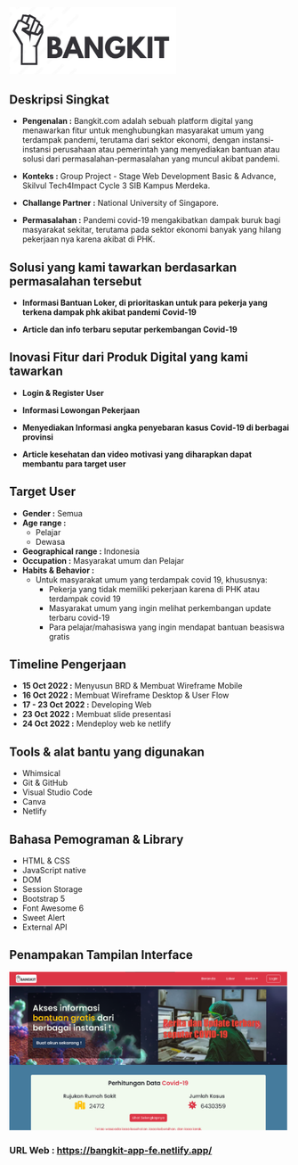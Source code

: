 
<img src="assets/img/image 18.png" width="300" alt="Logo">
<br>

## **Deskripsi Singkat**

- **Pengenalan :** Bangkit.com adalah sebuah platform digital yang menawarkan fitur untuk menghubungkan masyarakat umum yang terdampak pandemi, terutama dari sektor ekonomi, dengan instansi-instansi perusahaan atau pemerintah yang menyediakan bantuan atau solusi dari permasalahan-permasalahan yang muncul akibat pandemi.

- **Konteks :** Group Project - Stage Web Development Basic & Advance, Skilvul Tech4Impact Cycle 3 SIB Kampus Merdeka.

- **Challange Partner :** National University of Singapore.

- **Permasalahan :**  Pandemi covid-19 mengakibatkan dampak buruk bagi masyarakat sekitar, terutama pada sektor ekonomi banyak yang hilang pekerjaan nya karena akibat di PHK.
## **Solusi yang kami tawarkan berdasarkan permasalahan tersebut** 
- **Informasi Bantuan Loker, di prioritaskan untuk para pekerja yang terkena dampak phk akibat pandemi Covid-19**

- **Article dan info terbaru seputar perkembangan Covid-19**

## **Inovasi Fitur dari Produk Digital yang kami tawarkan**
- **Login & Register User**

- **Informasi Lowongan Pekerjaan**

- **Menyediakan Informasi angka penyebaran kasus Covid-19 di berbagai provinsi**

- **Article kesehatan dan video motivasi yang diharapkan dapat membantu para target user**

## **Target User**

- **Gender :** Semua
- **Age range :**
    - Pelajar
    - Dewasa
- **Geographical range :** Indonesia
- **Occupation :** Masyarakat umum dan Pelajar
- **Habits & Behavior :**
    - Untuk masyarakat umum yang terdampak covid 19, khususnya:
        - Pekerja yang tidak memiliki pekerjaan karena di PHK atau terdampak covid 19
        - Masyarakat umum yang ingin melihat perkembangan update terbaru covid-19
        - Para pelajar/mahasiswa yang ingin mendapat bantuan beasiswa gratis

## **Timeline Pengerjaan**
- **15 Oct 2022 :** Menyusun BRD & Membuat Wireframe Mobile
- **16 Oct 2022 :** Membuat Wireframe Desktop & User Flow
- **17 - 23 Oct 2022 :** Developing Web
- **23 Oct 2022 :** Membuat slide presentasi
- **24 Oct 2022 :** Mendeploy web ke netlify

## **Tools & alat bantu yang digunakan**
- Whimsical
- Git & GitHub
- Visual Studio Code
- Canva
- Netlify

## **Bahasa Pemograman & Library**
- HTML & CSS
- JavaScript native
- DOM
- Session Storage
- Bootstrap 5
- Font Awesome 6
- Sweet Alert
- External API

## **Penampakan Tampilan Interface**
<img src="assets/img/screenShoot.png" width="500" alt="Homepage">
<br>

### URL Web : https://bangkit-app-fe.netlify.app/
